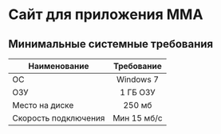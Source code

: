 
# Сайт для приложения MMA
 ## Минимальные системные требования


| Наименование  | Требование         | 
| ------------- |:------------------:| 
| ОС            | Windows 7          |
|ОЗУ            | 1 ГБ ОЗУ           | 
| Место на диске  | 250 мб           | 
|Скорость подключения  |Мин 15 мб/с          |